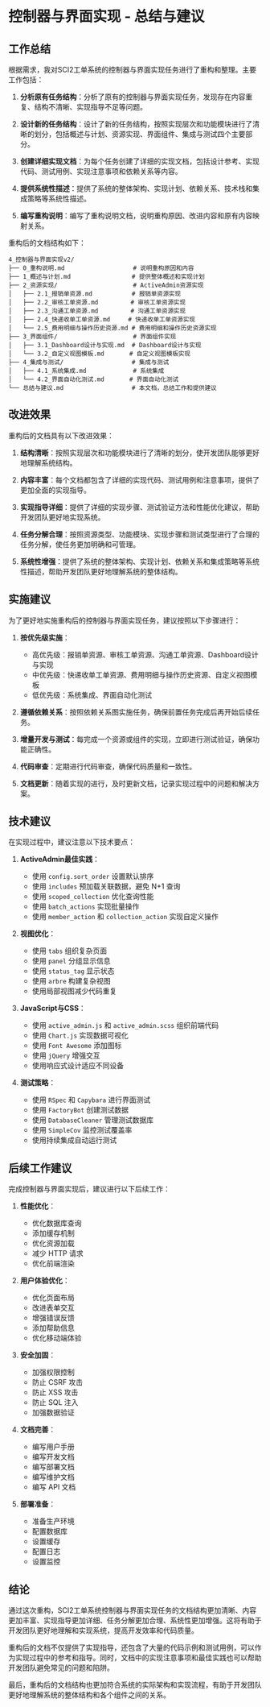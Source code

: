 # 控制器与界面实现 - 总结与建议

## 工作总结

根据需求，我对SCI2工单系统的控制器与界面实现任务进行了重构和整理。主要工作包括：

1. **分析原有任务结构**：分析了原有的控制器与界面实现任务，发现存在内容重复、结构不清晰、实现指导不足等问题。

2. **设计新的任务结构**：设计了新的任务结构，按照实现层次和功能模块进行了清晰的划分，包括概述与计划、资源实现、界面组件、集成与测试四个主要部分。

3. **创建详细实现文档**：为每个任务创建了详细的实现文档，包括设计参考、实现代码、测试用例、实现注意事项和依赖关系等内容。

4. **提供系统性描述**：提供了系统的整体架构、实现计划、依赖关系、技术栈和集成策略等系统性描述。

5. **编写重构说明**：编写了重构说明文档，说明重构原因、改进内容和原有内容映射关系。

重构后的文档结构如下：

```
4_控制器与界面实现v2/
├── 0_重构说明.md                   # 说明重构原因和内容
├── 1_概述与计划.md                 # 提供整体概述和实现计划
├── 2_资源实现/                     # ActiveAdmin资源实现
│   ├── 2.1_报销单资源.md           # 报销单资源实现
│   ├── 2.2_审核工单资源.md         # 审核工单资源实现
│   ├── 2.3_沟通工单资源.md         # 沟通工单资源实现
│   ├── 2.4_快递收单工单资源.md     # 快递收单工单资源实现
│   └── 2.5_费用明细与操作历史资源.md # 费用明细和操作历史资源实现
├── 3_界面组件/                     # 界面组件实现
│   ├── 3.1_Dashboard设计与实现.md  # Dashboard设计与实现
│   └── 3.2_自定义视图模板.md       # 自定义视图模板实现
├── 4_集成与测试/                   # 集成与测试
│   ├── 4.1_系统集成.md             # 系统集成
│   └── 4.2_界面自动化测试.md       # 界面自动化测试
└── 总结与建议.md                   # 本文档，总结工作和提供建议
```

## 改进效果

重构后的文档具有以下改进效果：

1. **结构清晰**：按照实现层次和功能模块进行了清晰的划分，使开发团队能够更好地理解系统结构。

2. **内容丰富**：每个文档都包含了详细的实现代码、测试用例和注意事项，提供了更加全面的实现指导。

3. **实现指导详细**：提供了详细的实现步骤、测试验证方法和性能优化建议，帮助开发团队更好地实现系统。

4. **任务分解合理**：按照资源类型、功能模块、实现步骤和测试类型进行了合理的任务分解，使任务更加明确和可管理。

5. **系统性增强**：提供了系统的整体架构、实现计划、依赖关系和集成策略等系统性描述，帮助开发团队更好地理解系统的整体结构。

## 实施建议

为了更好地实施重构后的控制器与界面实现任务，建议按照以下步骤进行：

1. **按优先级实施**：
   - 高优先级：报销单资源、审核工单资源、沟通工单资源、Dashboard设计与实现
   - 中优先级：快递收单工单资源、费用明细与操作历史资源、自定义视图模板
   - 低优先级：系统集成、界面自动化测试

2. **遵循依赖关系**：按照依赖关系图实施任务，确保前置任务完成后再开始后续任务。

3. **增量开发与测试**：每完成一个资源或组件的实现，立即进行测试验证，确保功能正确性。

4. **代码审查**：定期进行代码审查，确保代码质量和一致性。

5. **文档更新**：随着实现的进行，及时更新文档，记录实现过程中的问题和解决方案。

## 技术建议

在实现过程中，建议注意以下技术要点：

1. **ActiveAdmin最佳实践**：
   - 使用 `config.sort_order` 设置默认排序
   - 使用 `includes` 预加载关联数据，避免 N+1 查询
   - 使用 `scoped_collection` 优化查询性能
   - 使用 `batch_actions` 实现批量操作
   - 使用 `member_action` 和 `collection_action` 实现自定义操作

2. **视图优化**：
   - 使用 `tabs` 组织复杂页面
   - 使用 `panel` 分组显示信息
   - 使用 `status_tag` 显示状态
   - 使用 `arbre` 构建复杂视图
   - 使用局部视图减少代码重复

3. **JavaScript与CSS**：
   - 使用 `active_admin.js` 和 `active_admin.scss` 组织前端代码
   - 使用 `Chart.js` 实现数据可视化
   - 使用 `Font Awesome` 添加图标
   - 使用 `jQuery` 增强交互
   - 使用响应式设计适应不同设备

4. **测试策略**：
   - 使用 `RSpec` 和 `Capybara` 进行界面测试
   - 使用 `FactoryBot` 创建测试数据
   - 使用 `DatabaseCleaner` 管理测试数据库
   - 使用 `SimpleCov` 监控测试覆盖率
   - 使用持续集成自动运行测试

## 后续工作建议

完成控制器与界面实现后，建议进行以下后续工作：

1. **性能优化**：
   - 优化数据库查询
   - 添加缓存机制
   - 优化资源加载
   - 减少 HTTP 请求
   - 优化前端渲染

2. **用户体验优化**：
   - 优化页面布局
   - 改进表单交互
   - 增强错误反馈
   - 添加帮助信息
   - 优化移动端体验

3. **安全加固**：
   - 加强权限控制
   - 防止 CSRF 攻击
   - 防止 XSS 攻击
   - 防止 SQL 注入
   - 加强数据验证

4. **文档完善**：
   - 编写用户手册
   - 编写开发文档
   - 编写部署文档
   - 编写维护文档
   - 编写 API 文档

5. **部署准备**：
   - 准备生产环境
   - 配置数据库
   - 设置缓存
   - 配置日志
   - 设置监控

## 结论

通过这次重构，SCI2工单系统控制器与界面实现任务的文档结构更加清晰、内容更加丰富、实现指导更加详细、任务分解更加合理、系统性更加增强。这将有助于开发团队更好地理解和实现系统，提高开发效率和代码质量。

重构后的文档不仅提供了实现指导，还包含了大量的代码示例和测试用例，可以作为实现过程中的参考和指导。同时，文档中的实现注意事项和最佳实践也可以帮助开发团队避免常见的问题和陷阱。

最后，重构后的文档结构也更加符合系统的实际架构和实现流程，有助于开发团队更好地理解系统的整体结构和各个组件之间的关系。